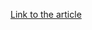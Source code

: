 [Link to the article](https://thehackernews.com/2024/11/iranian-hackers-deploy-wezrat-malware.html)
